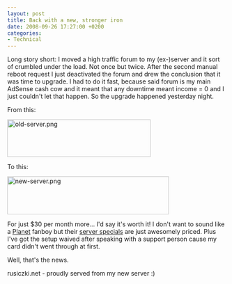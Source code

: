```yaml
---
layout: post
title: Back with a new, stronger iron
date: 2008-09-26 17:27:00 +0200
categories:
- Technical
---
```

Long story short: I moved a high traffic forum to my (ex-)server and it sort of crumbled under the load. Not once but twice. After the second manual reboot request I just deactivated the forum and drew the conclusion that it was time to upgrade. I had to do it fast, because said forum is my main AdSense cash cow and it meant that any downtime meant income = 0  and I just couldn't let that happen. So the upgrade happened yesterday night.

From this:

<span class="mt-enclosure mt-enclosure-image" style="display: inline;"><img alt="old-server.png" src="http://www.rusiczki.net/blog/blogpics/old-server.png" width="329" height="86" class="mt-image-none" style="" /></span>

To this:

<span class="mt-enclosure mt-enclosure-image" style="display: inline;"><img alt="new-server.png" src="http://www.rusiczki.net/blog/blogpics/new-server.png" width="371" height="87" class="mt-image-none" style="" /></span>

For just $30 per month more... I'd say it's worth it! I don't want to sound like a <a href="http://www.theplanet.com">Planet</a> fanboy but their <a href="http://www.theplanet.com/dedicated-servers/server-specials/">server specials</a> are just awesomely priced. Plus I've got the setup waived after speaking with a support person cause my card didn't went through at first.

Well, that's the news.

rusiczki.net - proudly served from my new server :)

